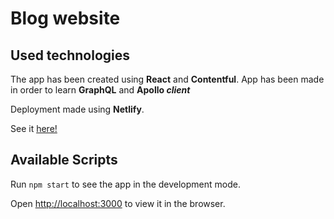 # Blog website

## Used technologies

The app has been created using **React** and **Contentful**.
App has been made in order to learn **GraphQL** and **Apollo _client_**

Deployment made using **Netlify**.

See it [here!](https://61920c7d1b080f000808941c--blogwithcontentful.netlify.app/)

## Available Scripts

Run `npm start` to see the app in the development mode.

Open [http://localhost:3000](http://localhost:3000) to view it in the browser.
